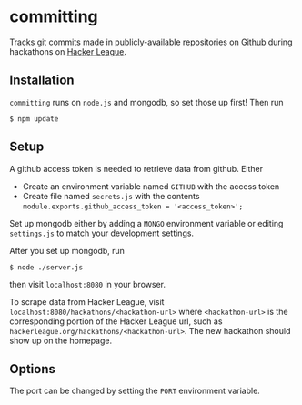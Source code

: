 committing
==========
Tracks git commits made in publicly-available repositories on [Github](https://github.com) during hackathons on [Hacker League](http://hackerleague.org).


Installation
------------
`committing` runs on `node.js` and mongodb, so set those up first! Then run
```
$ npm update
```

Setup
-----
A github access token is needed to retrieve data from github. Either
* Create an environment variable named `GITHUB` with the access token
* Create file named `secrets.js` with the contents `module.exports.github_access_token = '<access_token>';`

Set up mongodb either by adding a `MONGO` environment variable or editing `settings.js` to match your development settings.

After you set up mongodb, run
```
$ node ./server.js
```
then visit `localhost:8080` in your browser.

To scrape data from Hacker League, visit `localhost:8080/hackathons/<hackathon-url>` where `<hackathon-url>` is the corresponding portion of the Hacker League url, such as `hackerleague.org/hackathons/<hackathon-url>`.
The new hackathon should show up on the homepage.

Options
-------
The port can be changed by setting the `PORT` environment variable.
